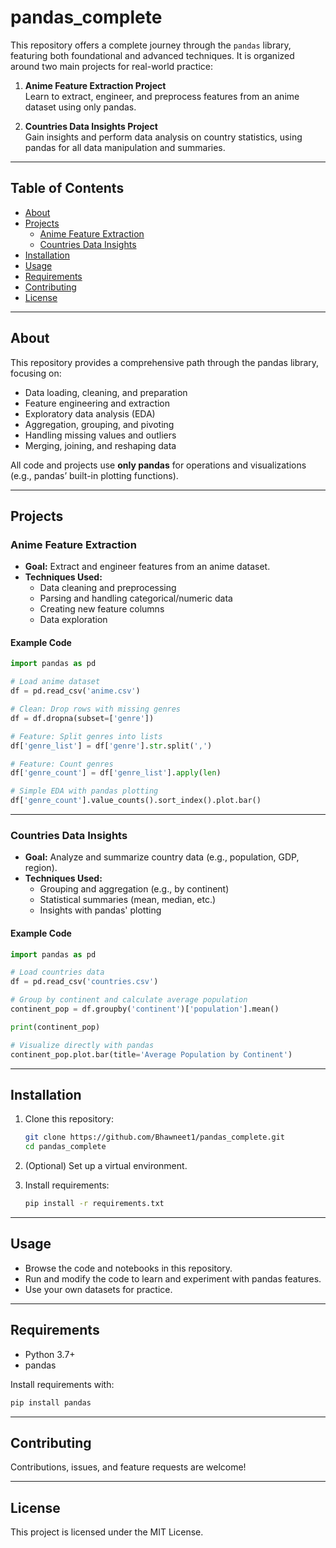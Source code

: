 # pandas_complete

This repository offers a complete journey through the `pandas` library, featuring both foundational and advanced techniques. It is organized around two main projects for real-world practice:

1. **Anime Feature Extraction Project**  
   Learn to extract, engineer, and preprocess features from an anime dataset using only pandas.

2. **Countries Data Insights Project**  
   Gain insights and perform data analysis on country statistics, using pandas for all data manipulation and summaries.

---

## Table of Contents

- [About](#about)
- [Projects](#projects)
  - [Anime Feature Extraction](#anime-feature-extraction)
  - [Countries Data Insights](#countries-data-insights)
- [Installation](#installation)
- [Usage](#usage)
- [Requirements](#requirements)
- [Contributing](#contributing)
- [License](#license)

---

## About

This repository provides a comprehensive path through the pandas library, focusing on:

- Data loading, cleaning, and preparation
- Feature engineering and extraction
- Exploratory data analysis (EDA)
- Aggregation, grouping, and pivoting
- Handling missing values and outliers
- Merging, joining, and reshaping data

All code and projects use **only pandas** for operations and visualizations (e.g., pandas’ built-in plotting functions).

---

## Projects

### Anime Feature Extraction

- **Goal:** Extract and engineer features from an anime dataset.
- **Techniques Used:**
  - Data cleaning and preprocessing
  - Parsing and handling categorical/numeric data
  - Creating new feature columns
  - Data exploration

#### Example Code

```python
import pandas as pd

# Load anime dataset
df = pd.read_csv('anime.csv')

# Clean: Drop rows with missing genres
df = df.dropna(subset=['genre'])

# Feature: Split genres into lists
df['genre_list'] = df['genre'].str.split(',')

# Feature: Count genres
df['genre_count'] = df['genre_list'].apply(len)

# Simple EDA with pandas plotting
df['genre_count'].value_counts().sort_index().plot.bar()
```

---

### Countries Data Insights

- **Goal:** Analyze and summarize country data (e.g., population, GDP, region).
- **Techniques Used:**
  - Grouping and aggregation (e.g., by continent)
  - Statistical summaries (mean, median, etc.)
  - Insights with pandas' plotting

#### Example Code

```python
import pandas as pd

# Load countries data
df = pd.read_csv('countries.csv')

# Group by continent and calculate average population
continent_pop = df.groupby('continent')['population'].mean()

print(continent_pop)

# Visualize directly with pandas
continent_pop.plot.bar(title='Average Population by Continent')
```

---

## Installation

1. Clone this repository:
   ```bash
   git clone https://github.com/Bhawneet1/pandas_complete.git
   cd pandas_complete
   ```
2. (Optional) Set up a virtual environment.

3. Install requirements:
   ```bash
   pip install -r requirements.txt
   ```

---

## Usage

- Browse the code and notebooks in this repository.
- Run and modify the code to learn and experiment with pandas features.
- Use your own datasets for practice.

---

## Requirements

- Python 3.7+
- pandas

Install requirements with:
```bash
pip install pandas
```

---

## Contributing

Contributions, issues, and feature requests are welcome!

---

## License

This project is licensed under the MIT License.
